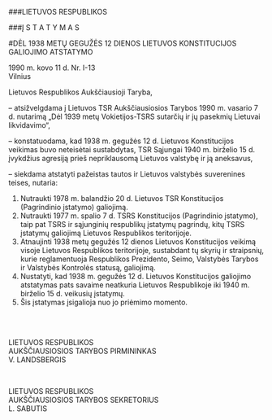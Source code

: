 ###LIETUVOS RESPUBLIKOS

###Į S T A T Y M A S

#DĖL 1938 METŲ GEGUŽĖS 12 DIENOS LIETUVOS KONSTITUCIJOS GALIOJIMO ATSTATYMO

1990 m. kovo 11 d. Nr. I-13  
Vilnius

Lietuvos Respublikos Aukščiausioji Taryba,

– atsižvelgdama į Lietuvos TSR Aukščiausiosios Tarybos 1990 m. vasario 7 d. nutarimą „Dėl 1939 metų Vokietijos-TSRS sutarčių ir jų pasekmių Lietuvai likvidavimo“,

– konstatuodama, kad 1938 m. gegužės 12 d. Lietuvos Konstitucijos veikimas buvo neteisėtai sustabdytas, TSR Sąjungai 1940 m. birželio 15 d. įvykdžius agresiją prieš nepriklausomą Lietuvos valstybę ir ją aneksavus,

– siekdama atstatyti pažeistas tautos ir Lietuvos valstybės suverenines teises, nutaria:

1. Nutraukti 1978 m. balandžio 20 d. Lietuvos TSR Konstitucijos (Pagrindinio įstatymo) galiojimą.
2. Nutraukti 1977 m. spalio 7 d. TSRS Konstitucijos (Pagrindinio įstatymo), taip pat TSRS ir sąjunginių respublikų įstatymų pagrindų, kitų TSRS įstatymų galiojimą Lietuvos Respublikos teritorijoje.
3. Atnaujinti 1938 metų gegužės 12 dienos Lietuvos Konstitucijos veikimą visoje Lietuvos Respublikos teritorijoje, sustabdant tų skyrių ir straipsnių, kurie reglamentuoja Respublikos Prezidento, Seimo, Valstybės Tarybos ir Valstybės Kontrolės statusą, galiojimą.
4. Nustatyti, kad 1938 m. gegužės 12 d. Lietuvos Konstitucijos galiojimo atstatymas pats savaime neatkuria Lietuvos Respublikoje iki 1940 m. birželio 15 d. veikusių įstatymų.
5. Šis įstatymas įsigalioja nuo jo priėmimo momento.
  
&nbsp;  
&nbsp;  
  
LIETUVOS RESPUBLIKOS  
AUKŠČIAUSIOSIOS TARYBOS PIRMININKAS  
V. LANDSBERGIS  
  
&nbsp;  
  
LIETUVOS RESPUBLIKOS  
AUKŠČIAUSIOSIOS TARYBOS SEKRETORIUS  
L. SABUTIS
